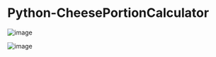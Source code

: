 # Python-CheesePortionCalculator

![image](https://github.com/user-attachments/assets/cd6defe0-a916-4995-aa89-30406afc61c0)

![image](https://github.com/user-attachments/assets/80e1a9af-6d69-43fc-9ac8-f17d24c7d171)

